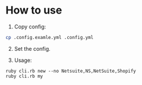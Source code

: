 # How to use

1. Copy config:

```bash
cp .config.examle.yml .config.yml
```

2. Set the config.

3. Usage:
```
ruby cli.rb new --no Netsuite,NS,NetSuite,Shopify
ruby cli.rb my
```
